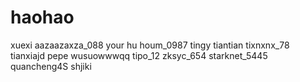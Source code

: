 # haohao
xuexi
aazaazaxza_088
your hu houm_0987
tingy
tiantian
tixnxnx_78
tianxiajd
pepe
wusuowwwqq
tipo_12
zksyc_654
starknet_5445
quancheng4S
shjiki
